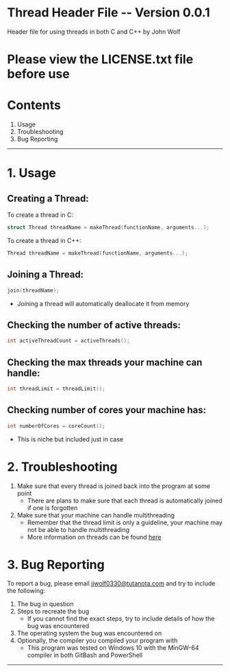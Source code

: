 # Thread Header File -- Version 0.0.1
Header file for using threads in both C and C++ by John Wolf

# Please view the LICENSE.txt file before use

# Contents
1. Usage
2. Troubleshooting
3. Bug Reporting
***
# 1. Usage
## Creating a Thread:
To create a thread in C:
``` c
struct Thread threadName = makeThread(functionName, arguments...);
```
To create a thread in C++:
``` cpp
Thread threadName = makeThread(functionName, arguments...);
```
## Joining a Thread:
``` c
join(threadName);
```
* Joining a thread will automatically deallocate it from memory
## Checking the number of active threads:
``` c
int activeThreadCount = activeThreads();
```
## Checking the max threads your machine can handle:
``` c
int threadLimit = threadLimit();
```
## Checking number of cores your machine has:
``` c
int numberOfCores = coreCount();
```
* This is niche but included just in case
# 2. Troubleshooting
1. Make sure that every thread is joined back into the program at some point
	* There are plans to make sure that each thread is automatically joined if one is forgotten
2. Make sure that your machine can handle multithreading
	* Remember that the thread limit is only a guideline, your machine may not be able to handle multithreading
	* More information on threads can be found <a href="https://cplusplus.com/reference/thread/thread">here<a/>
# 3. Bug Reporting
To report a bug, please email jjwolf0330@tutanota.com and try to include the following:
1. The bug in question
2. Steps to recreate the bug
	* If you cannot find the exact steps, try to include details of how the bug was encountered
3. The operating system the bug was encountered on
4. Optionally, the compiler you compiled your program with
	* This program was tested on Windows 10 with the MinGW-64 compiler in both GitBash and PowerShell
***

